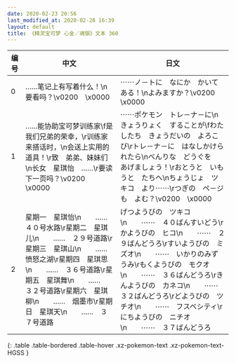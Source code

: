```yaml
---
date: 2020-02-23 20:56
last_modified_at: 2020-02-28 16:39
layout: default
title: 《精灵宝可梦 心金／魂银》文本 360
---
```

| 编号 | 中文 | 日文 |
| ---- | ---- | ---- |
| 0 | ……笔记上有写着什么！\n要看吗？\v0200　\x0000 | ⋯⋯ノ－トに　なにか　かいてある！\nよみますか？\v0200　\x0000 |
| 1 | ……能协助宝可梦训练家\f是我们兄弟的荣幸，\r训练家来搭话时，\n会送上实用的道具！\r致　弟弟、妹妹们\n长女　星琪怡　……\r要读下一页吗？\v0200　\x0000 | ⋯⋯ポケモン　トレ－ナ－に\nきょうりょく　することが\fわたしたち　きょうだいの　よろこび\rトレ－ナ－に　はなしかけられたら\nべんりな　どうぐを　あげましょう！\rおとうと　いもうと　たちへ\nちょうじょ　ツキコ　より⋯⋯\rつぎの　ペ－ジも　よむ？\v0200　\x0000 |
| 2 | 星期一　星琪怡\n　　……　４０号水路\r星期二　星琪儿\n　　……　２９号道路\r星期三　星琪山\n　　……　愤怒之湖\r星期四　星琪思\n　　……　３６号道路\r星期五　星琪舞\n　　……　３２号道路\r星期六　星琪柳\n　　……　烟墨市\r星期日　星琪天\n　　……　３７号道路 | げつようびの　ツキコ\n　　⋯⋯　４０ばんすいどう\rかようびの　ヒコ\n　　⋯⋯　２９ばんどうろ\rすいようびの　ミズオ\n　　⋯⋯　いかりのみずうみ\rもくようびの　モクオ\n　　⋯⋯　３６ばんどうろ\rきんようびの　カネコ\n　　⋯⋯　３２ばんどうろ\rどようびの　ツチオ\n　　⋯⋯　フスベシティ\rにちようびの　ニチオ\n　　⋯⋯　３７ばんどうろ |
{: .table .table-bordered .table-hover .xz-pokemon-text .xz-pokemon-text-HGSS }